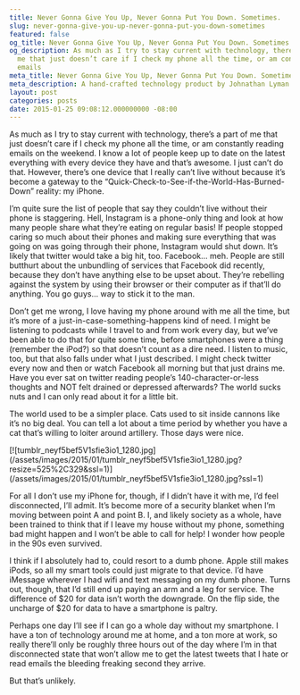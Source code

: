 ```yaml
---
title: Never Gonna Give You Up, Never Gonna Put You Down. Sometimes.
slug: never-gonna-give-you-up-never-gonna-put-you-down-sometimes
featured: false
og_title: Never Gonna Give You Up, Never Gonna Put You Down. Sometimes. – Johnathan.org
og_description: As much as I try to stay current with technology, there’s a part of
  me that just doesn’t care if I check my phone all the time, or am constantly reading
  emails
meta_title: Never Gonna Give You Up, Never Gonna Put You Down. Sometimes. – Johnathan.org
meta_description: A hand-crafted technology product by Johnathan Lyman
layout: post
categories: posts
date: 2015-01-25 09:08:12.000000000 -08:00
---
```


As much as I try to stay current with technology, there’s a part of me that just doesn’t care if I check my phone all the time, or am constantly reading emails on the weekend. I know a lot of people keep up to date on the latest everything with every device they have and that’s awesome. I just can’t do that. However, there’s one device that I really can’t live without because it’s become a gateway to the “Quick-Check-to-See-if-the-World-Has-Burned-Down” reality: my iPhone.

I’m quite sure the list of people that say they couldn’t live without their phone is staggering. Hell, Instagram is a phone-only thing and look at how many people share what they’re eating on regular basis! If people stopped caring so much about their phones and making sure everything that was going on was going through their phone, Instagram would shut down. It’s likely that twitter would take a big hit, too. Facebook… meh. People are still butthurt about the unbundling of services that Facebook did recently, because they don’t have anything else to be upset about. They’re rebelling against the system by using their browser or their computer as if that’ll do anything. You go guys… way to stick it to the man.

Don’t get me wrong, I love having my phone around with me all the time, but it’s more of a just-in-case-something-happens kind of need. I might be listening to podcasts while I travel to and from work every day, but we’ve been able to do that for quite some time, before smartphones were a thing (remember the iPod?) so that doesn’t count as a dire need. I listen to music, too, but that also falls under what I just described. I might check twitter every now and then or watch Facebook all morning but that just drains me. Have you ever sat on twitter reading people’s 140-character-or-less thoughts and NOT felt drained or depressed afterwards? The world sucks nuts and I can only read about it for a little bit.

The world used to be a simpler place. Cats used to sit inside cannons like it’s no big deal. You can tell a lot about a time period by whether you have a cat that’s willing to loiter around artillery. Those days were nice.

<!--kg-card-begin: html-->[![tumblr_neyf5bef5V1sfie3io1_1280.jpg](/assets/images/2015/01/tumblr_neyf5bef5V1sfie3io1_1280.jpg?resize=525%2C329&ssl=1)](/assets/images/2015/01/tumblr_neyf5bef5V1sfie3io1_1280.jpg?ssl=1)<!--kg-card-end: html-->

For all I don’t use my iPhone for, though, if I didn’t have it with me, I’d feel disconnected, I’ll admit. It’s become more of a security blanket when I’m moving between point A and point B. I, and likely society as a whole, have been trained to think that if I leave my house without my phone, something bad might happen and I won’t be able to call for help! I wonder how people in the 90s even survived.

I think if I absolutely had to, could resort to a dumb phone. Apple still makes iPods, so all my smart tools could just migrate to that device. I’d have iMessage wherever I had wifi and text messaging on my dumb phone. Turns out, though, that I’d still end up paying an arm and a leg for service. The difference of $20 for data isn’t worth the downgrade. On the flip side, the uncharge of $20 for data to have a smartphone is paltry.

Perhaps one day I’ll see if I can go a whole day without my smartphone. I have a ton of technology around me at home, and a ton more at work, so really there’ll only be roughly three hours out of the day where I’m in that disconnected state that won’t allow me to get the latest tweets that I hate or read emails the bleeding freaking second they arrive.

But that’s unlikely.

